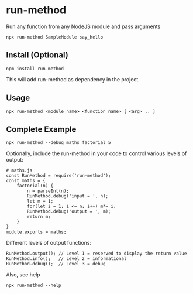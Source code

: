 # run-method

Run any function from any NodeJS module and pass arguments

    npx run-method SampleModule say_hello


## Install (Optional)

    npm install run-method

This will add run-method as dependency in the project.

## Usage

    npx run-method <module_name> <function_name> [ <arg> .. ]

## Complete Example

    npx run-method --debug maths factorial 5

Optionally, include the run-method in your code to control various levels of output:

    # maths.js
    const RunMethod = require('run-method');
    const maths = {
        factorial(n) {
            n = parseInt(n);
            RunMethod.debug('input = ', n);
            let m = 1;
            for(let i = 1; i <= n; i++) m*= i;
            RunMethod.debug('output = ', m);
            return m;
        }
    }
    module.exports = maths;

Different levels of output functions:

    RunMethod.output(); // Level 1 = reserved to display the return value
    RunMethod.info();   // Level 2 = informational
    RunMethod.debug();  // Level 3 = debug

Also, see help

    npx run-method --help

